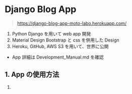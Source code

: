 # Django Blog App
> https://django-blog-app-moto-labo.herokuapp.com/
1. Python Django を用いて web app 開発
2. Material Design Bootstrap と css を併用した Design
3. Heroku, GitHub, AWS S3 を用いて、世界に公開
- App 詳細は Development_Manual.md を確認
## 1. App の使用方法
1.
